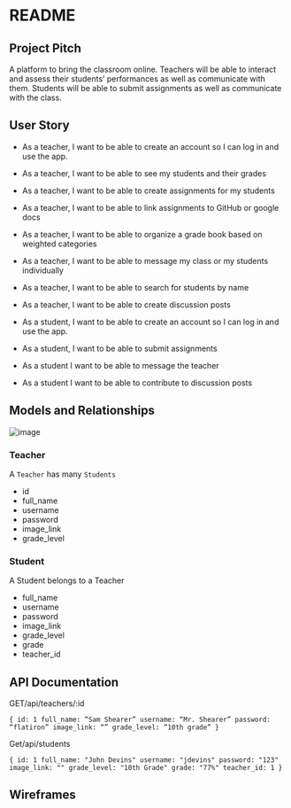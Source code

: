 # README


## Project Pitch

A platform to bring the classroom online. Teachers will be able to interact and assess their students’ performances as well as communicate with them. Students will be able to submit assignments as well as communicate with the class.

## User Story


- As a teacher, I want to be able to create an account so I can log in and use the app.
- As a teacher, I want to be able to see my students and their grades
- As a teacher, I want to be able to create assignments for my students
- As a teacher, I want to be able to link assignments to GitHub or google docs
- As a teacher, I want to be able to organize a grade book based on weighted categories
- As a teacher, I want to be able to message my class or my students individually
- As a teacher, I want to be able to search for students by name
- As a teacher, I want to be able to create discussion posts

- As a student, I want to be able to create an account so I can log in and use the app.
- As a student, I want to be able to submit assignments 
- As a student I want to be able to message the teacher
- As a student I want to be able to contribute to discussion posts

## Models and Relationships

![image](https://user-images.githubusercontent.com/85294886/137011003-652b5ee4-59a4-45be-a24f-55e2adc3af6c.png)


### Teacher

A `Teacher` has many `Students`

- id 
- full_name
- username
- password
- image_link
- grade_level


### Student 

A Student belongs to a Teacher

- full_name
- username
- password
- image_link
- grade_level
- grade
- teacher_id


## API Documentation

GET/api/teachers/:id

`{
	id: 1
	full_name: “Sam Shearer”
	username: “Mr. Shearer”
	password: “flatiron”
	image_link: “”
	grade_level: “10th grade”
}`


Get/api/students

`{
	id: 1
	full_name: "John Devins"
	username: "jdevins"
	password: "123"
	image_link: ""
	grade_level: "10th Grade"
	grade: "77%"
	teacher_id: 1
}`

## Wireframes


